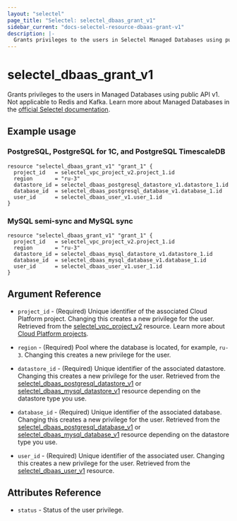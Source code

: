```yaml
---
layout: "selectel"
page_title: "Selectel: selectel_dbaas_grant_v1"
sidebar_current: "docs-selectel-resource-dbaas-grant-v1"
description: |-
  Grants privileges to the users in Selectel Managed Databases using public API v1.
---
```


# selectel\_dbaas\_grant\_v1

Grants privileges to the users in Managed Databases using public API v1. Not applicable to Redis and Kafka. Learn more about Managed Databases in the [official Selectel documentation](https://docs.selectel.ru/cloud/managed-databases/).

## Example usage

### PostgreSQL, PostgreSQL for 1C, and PostgreSQL TimescaleDB

```hcl
resource "selectel_dbaas_grant_v1" "grant_1" {
  project_id   = selectel_vpc_project_v2.project_1.id
  region       = "ru-3"
  datastore_id = selectel_dbaas_postgresql_datastore_v1.datastore_1.id
  database_id  = selectel_dbaas_postgresql_database_v1.database_1.id
  user_id      = selectel_dbaas_user_v1.user_1.id
}
```

### MySQL semi-sync and MySQL sync

```hcl
resource "selectel_dbaas_grant_v1" "grant_1" {
  project_id   = selectel_vpc_project_v2.project_1.id
  region       = "ru-3"
  datastore_id = selectel_dbaas_mysql_datastore_v1.datastore_1.id
  database_id  = selectel_dbaas_mysql_database_v1.database_1.id
  user_id      = selectel_dbaas_user_v1.user_1.id
}
```

## Argument Reference

* `project_id` - (Required) Unique identifier of the associated Cloud Platform project. Changing this creates a new privilege for the user. Retrieved from the [selectel_vpc_project_v2](https://registry.terraform.io/providers/selectel/selectel/latest/docs/resources/vpc_project_v2) resource. Learn more about [Cloud Platform projects](https://docs.selectel.ru/cloud/managed-databases/about/projects/).

* `region` - (Required) Pool where the database is located, for example, `ru-3`. Changing this creates a new privilege for the user.

* `datastore_id` - (Required) Unique identifier of the associated datastore. Changing this creates a new privilege for the user. Retrieved from the [selectel_dbaas_postgresql_datastore_v1](https://registry.terraform.io/providers/selectel/selectel/latest/docs/resources/dbaas_postgresql_datastore_v1) or [selectel_dbaas_mysql_datastore_v1](https://registry.terraform.io/providers/selectel/selectel/latest/docs/resources/dbaas_mysql_datastore_v1) resource depending on the datastore type you use.

* `database_id` - (Required) Unique identifier of the associated database. Changing this creates a new privilege for the user. Retrieved from the [selectel_dbaas_postgresql_database_v1](https://registry.terraform.io/providers/selectel/selectel/latest/docs/resources/dbaas_postgresql_database_v1) or [selectel_dbaas_mysql_database_v1](https://registry.terraform.io/providers/selectel/selectel/latest/docs/resources/dbaas_mysql_database_v1) resource depending on the datastore type you use.

* `user_id` - (Required) Unique identifier of the associated user. Changing this creates a new privilege for the user. Retrieved from the [selectel_dbaas_user_v1](https://registry.terraform.io/providers/selectel/selectel/latest/docs/resources/dbaas_user_v1) resource.

## Attributes Reference

* `status` - Status of the user privilege.